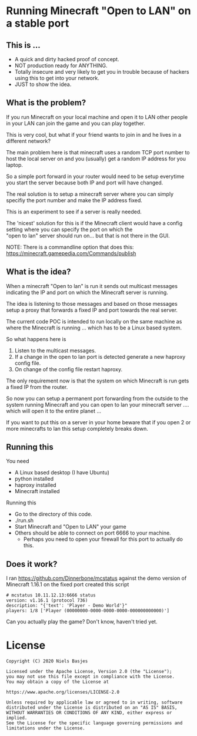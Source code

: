 Running Minecraft "Open to LAN" on a stable port
====

This is ...
---
- A quick and dirty hacked proof of concept.
- NOT production ready for ANYTHING.
- Totally insecure and very likely to get you in trouble because of hackers using this to get into your network.
- JUST to show the idea.

What is the problem?
---
If you run Minecraft on your local machine and open it to LAN other people in your LAN can join the game and you can play together.

This is very cool, but what if your friend wants to join in and he lives in a different network?

The main problem here is that minecraft uses a random TCP port number to host the local server on and you (usually) get a random IP address for you laptop.

So a simple port forward in your router would need to be setup everytime you start the server because both IP and port will have changed.

The real solution is to setup a minecraft server where you can simply specifiy the port number and make the IP address fixed.

This is an experiment to see if a server is really needed.

The 'nicest' solution for this is if the Minecraft client would have a config setting where you can specify the port on which the  
"open to lan" server should run on...  but that is not there in the GUI.

NOTE: There is a commandline option that does this: https://minecraft.gamepedia.com/Commands/publish

What is the idea?
---
When a minecraft "Open to lan" is run it sends out multicast messages indicating the IP and port on which the Minecraft server is running.

The idea is listening to those messages and based on those messages setup a proxy that forwards a fixed IP and port towards the real server.

The current code POC is intended to run locally on the same machine as where the Minecraft is running ... which has to be a Linux based system.

So what happens here is 

1. Listen to the multicast messages.
2. If a change in the open to lan port is detected generate a new haproxy config file.
3. On change of the config file restart haproxy.
 
The only requirement now is that the system on which Minecraft is run gets a fixed IP from the router.

So now you can setup a permanent port forwarding from the outside to the system running Minecraft and you can open to lan your minecraft server .... which will open it to the entire planet ...

If you want to put this on a server in your home beware that if you open 2 or more minecrafts to lan this setup completely breaks down.

Running this
---
You need
- A Linux based desktop (I have Ubuntu)
- python installed
- haproxy installed
- Minecraft installed

Running this
- Go to the directory of this code.
- ./run.sh
- Start Minecraft and "Open to LAN" your game
- Others should be able to connect on port 6666 to your machine.
  - Perhaps you need to open your firewall for this port to actually do this.

Does it work?
---
I ran https://github.com/Dinnerbone/mcstatus against the demo version of Minecraft 1.16.1 on the fixed port created this script

    # mcstatus 10.11.12.13:6666 status
    version: v1.16.1 (protocol 736)
    description: "{'text': 'Player - Demo World'}"
    players: 1/8 ['Player (00000000-0000-0000-0000-000000000000)']

Can you actually play the game? Don't know, haven't tried yet.

License
=======

    Copyright (C) 2020 Niels Basjes

    Licensed under the Apache License, Version 2.0 (the "License");
    you may not use this file except in compliance with the License.
    You may obtain a copy of the License at

    https://www.apache.org/licenses/LICENSE-2.0

    Unless required by applicable law or agreed to in writing, software
    distributed under the License is distributed on an "AS IS" BASIS,
    WITHOUT WARRANTIES OR CONDITIONS OF ANY KIND, either express or implied.
    See the License for the specific language governing permissions and
    limitations under the License.


